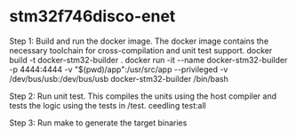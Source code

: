 # stm32f746disco-enet

Step 1: Build and run the docker image. The docker image contains the necessary toolchain for cross-compilation and unit test support.
  docker build -t docker-stm32-builder .
  docker run -it --name docker-stm32-builder -p 4444:4444 -v "$(pwd)/app":/usr/src/app --privileged -v /dev/bus/usb:/dev/bus/usb docker-stm32-builder /bin/bash

Step 2: Run unit test. This compiles the units using the host compiler and tests the logic using the tests in /test.
  ceedling test:all

Step 3: Run make to generate the target binaries
